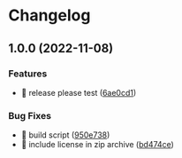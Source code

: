 # Changelog

## 1.0.0 (2022-11-08)


### Features

* 🎸 release please test ([6ae0cd1](https://github.com/eiymba/ARCadia/commit/6ae0cd135d5127fcfea6dab63b628940776af09a))


### Bug Fixes

* 🐛 build script ([950e738](https://github.com/eiymba/ARCadia/commit/950e73857c1447d1ecc73c0133c1af43b502b7ae))
* 🐛 include license in zip archive ([bd474ce](https://github.com/eiymba/ARCadia/commit/bd474ce60f077df6fe80dd82eebdc9ed32a406c5))
